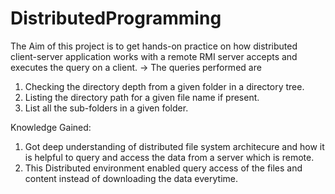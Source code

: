 # DistributedProgramming
The Aim of this project is to get hands-on practice on how distributed client-server application works with a remote RMI server accepts and executes the query on a client.
-> The queries performed are 
1. Checking the directory depth from a given folder in a  directory tree.
2. Listing the directory path for a given file name if present.
3. List all the sub-folders in a given folder.

Knowledge Gained: 
  1. Got deep understanding of distributed file system architecure and how it is helpful to query and access the data from a server which is remote.
  2. This Distributed environment enabled query access of the files and content instead of downloading the data everytime.
